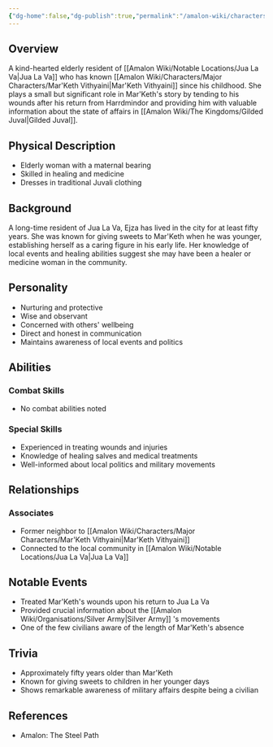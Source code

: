 ```yaml
---
{"dg-home":false,"dg-publish":true,"permalink":"/amalon-wiki/characters/minor-characters/ejza/","dgPassFrontmatter":true,"noteIcon":""}
---
```


## Overview
A kind-hearted elderly resident of [[Amalon Wiki/Notable Locations/Jua La Va\|Jua La Va]] who has known [[Amalon Wiki/Characters/Major Characters/Mar'Keth Vithyaini\|Mar'Keth Vithyaini]] since his childhood. She plays a small but significant role in Mar'Keth's story by tending to his wounds after his return from Harrdmindor and providing him with valuable information about the state of affairs in [[Amalon Wiki/The Kingdoms/Gilded Juval\|Gilded Juval]].

## Physical Description
- Elderly woman with a maternal bearing
- Skilled in healing and medicine
- Dresses in traditional Juvali clothing

## Background
A long-time resident of Jua La Va, Ejza has lived in the city for at least fifty years. She was known for giving sweets to Mar'Keth when he was younger, establishing herself as a caring figure in his early life. Her knowledge of local events and healing abilities suggest she may have been a healer or medicine woman in the community.

## Personality
- Nurturing and protective
- Wise and observant
- Concerned with others' wellbeing
- Direct and honest in communication
- Maintains awareness of local events and politics

## Abilities
### Combat Skills
- No combat abilities noted

### Special Skills
- Experienced in treating wounds and injuries
- Knowledge of healing salves and medical treatments
- Well-informed about local politics and military movements

## Relationships
### Associates
- Former neighbor to [[Amalon Wiki/Characters/Major Characters/Mar'Keth Vithyaini\|Mar'Keth Vithyaini]]
- Connected to the local community in [[Amalon Wiki/Notable Locations/Jua La Va\|Jua La Va]]

## Notable Events
- Treated Mar'Keth's wounds upon his return to Jua La Va
- Provided crucial information about the [[Amalon Wiki/Organisations/Silver Army\|Silver Army]] 's movements
- One of the few civilians aware of the length of Mar'Keth's absence

## Trivia
- Approximately fifty years older than Mar'Keth
- Known for giving sweets to children in her younger days
- Shows remarkable awareness of military affairs despite being a civilian

## References
- Amalon: The Steel Path